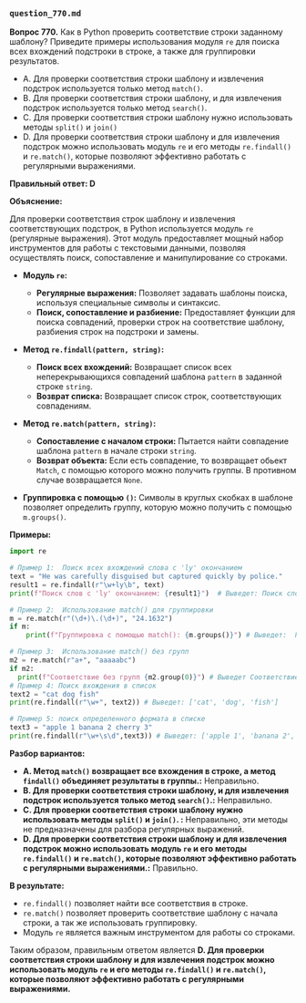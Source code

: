 ### `question_770.md`

**Вопрос 770.** Как в Python проверить соответствие строки заданному шаблону? Приведите примеры использования модуля `re` для поиска всех вхождений подстроки в строке, а также для группировки результатов.

-  A. Для проверки соответствия строки шаблону и извлечения подстрок используется только метод `match()`.
-   B.  Для проверки соответствия строки шаблону, и для извлечения подстрок используется только метод `search()`.
-   C.  Для проверки соответствия строки шаблону нужно использовать методы `split()` и `join()`
-   D. Для проверки соответствия строки шаблону и для извлечения подстрок можно использовать модуль `re` и его методы `re.findall()` и `re.match()`, которые позволяют эффективно работать с регулярными выражениями.

**Правильный ответ: D**

**Объяснение:**

Для проверки соответствия строк шаблону и извлечения соответствующих подстрок, в Python используется модуль `re` (регулярные выражения). Этот модуль предоставляет мощный набор инструментов для работы с текстовыми данными, позволяя  осуществлять поиск, сопоставление и  манипулирование со строками.

*   **Модуль `re`:**
    *   **Регулярные выражения:**  Позволяет задавать шаблоны поиска, используя  специальные символы и синтаксис.
    *   **Поиск, сопоставление и разбиение:** Предоставляет  функции для поиска совпадений, проверки строк на соответствие шаблону,  разбиения строк на подстроки и замены.

*   **Метод `re.findall(pattern, string)`:**
    *  **Поиск всех вхождений:**  Возвращает список всех  неперекрывающихся совпадений шаблона  `pattern`  в заданной строке  `string`.
    * **Возврат  списка:** Возвращает  список строк, соответствующих совпадениям.
*   **Метод `re.match(pattern, string)`:**
    *  **Сопоставление с началом строки:**  Пытается найти  совпадение  шаблона  `pattern` в начале строки  `string`.
     *   **Возврат объекта:** Если есть  совпадение, то  возвращает обьект `Match`,  с помощью которого можно получить группы. В противном случае возвращается `None`.
   *   **Группировка с помощью `()`:**  Символы  в круглых скобках в шаблоне  позволяет определить группу, которую можно получить с помощью `m.groups()`.

**Примеры:**
```python
import re

# Пример 1:  Поиск всех вхождений слова с 'ly' окончанием
text = "He was carefully disguised but captured quickly by police."
result1 = re.findall(r"\w+ly\b", text)
print(f"Поиск слов с 'ly' окончанием: {result1}")  # Выведет: Поиск слов с 'ly' окончанием: ['carefully', 'quickly']

# Пример 2:  Использование match() для группировки
m = re.match(r"(\d+)\.(\d+)", "24.1632")
if m:
    print(f"Группировка с помощью match(): {m.groups()}") # Выведет:  Группировка с помощью match(): ('24', '1632')

# Пример 3:  Использование match() без групп
m2 = re.match(r"a+", "aaaaabc")
if m2:
  print(f"Соответствие без групп {m2.group(0)}") # Выведет Соответствие без групп aaaa
# Пример 4: Поиск вхождения в список
text2 = "cat dog fish"
print(re.findall(r"\w+", text2)) # Выведет: ['cat', 'dog', 'fish']

# Пример 5: поиск определенного формата в списке
text3 = "apple 1 banana 2 cherry 3"
print(re.findall(r"\w+\s\d",text3)) # Выведет: ['apple 1', 'banana 2', 'cherry 3']

```
**Разбор вариантов:**
*   **A. Метод `match()` возвращает все вхождения в строке,  а метод `findall()` объединяет результаты в группы.:** Неправильно.
*  **B. Для проверки соответствия строки шаблону, и для извлечения подстрок используется только метод `search()`.:** Неправильно.
*  **C. Для проверки соответствия строки шаблону нужно использовать методы `split()` и `join()`. :** Неправильно, эти методы не предназначены для разбора регулярных выражений.
*   **D. Для проверки соответствия строки шаблону и для извлечения подстрок можно использовать модуль `re` и его методы `re.findall()` и `re.match()`, которые позволяют эффективно работать с регулярными выражениями.:** Правильно.

**В результате:**
*   `re.findall()`  позволяет найти все соответствия в строке.
*   `re.match()`  позволяет проверить соответствие шаблону  с начала строки, а так же использовать  группировку.
*   Модуль `re` является важным инструментом для работы со строками.

Таким образом, правильным ответом является **D. Для проверки соответствия строки шаблону и для извлечения подстрок можно использовать модуль `re` и его методы `re.findall()` и `re.match()`, которые позволяют эффективно работать с регулярными выражениями.**
